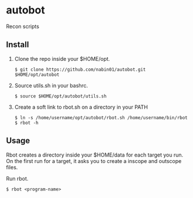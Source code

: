 # autobot
Recon scripts

## Install
1. Clone the repo inside your $HOME/opt.
    ```
    $ git clone https://github.com/nabin01/autobot.git $HOME/opt/autobot
    ```

2. Source utils.sh in your bashrc.
    ```
    $ source $HOME/opt/autobot/utils.sh
    ```

3. Create a soft link to rbot.sh on a directory in your PATH
    ```
    $ ln -s /home/username/opt/autobot/rbot.sh /home/username/bin/rbot
    $ rbot -h
    ```

## Usage
Rbot creates a directory inside your $HOME/data for each target you run. On the first run for a target, it asks you to create a inscope and outscope files.

Run rbot. 
```
$ rbot <program-name>
```